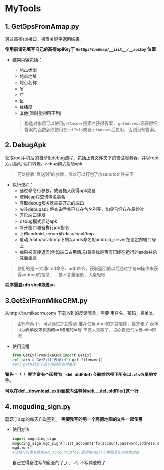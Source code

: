 # MyTools

## 1. GetGpsFromAmap.py
通过高德api接口，搜索关键字返回结果。

**使用前请先填写自己的高德apiKey于 `GetGpsFromAmap/__init__/__apiKey` 位置**

- 结果内容包括：

  - 地点类型
  - 地点地址
  - 地点名称
  - 省
  - 市
  - 区
  - 经纬度
  - 其他(暂时觉得用不到)

  > 构造对象后可以使用`getAnswer`搜索并获得答案，
  > `getAddress`等获得细答案的函数必须使用在`setInfo`或者`getAnswer`后使用，否则没有答案。



## 2. DebugApk
获取root手机后的自动化debug流程，包括上传文件夹下的调试服务器，并以root方式启动
端口转发，debug模式启动apk

> 可以接收“发送到”的参数，所以可以打包了放sendto文件夹下

- 执行流程：
  - 通过命令行参数，或者拖入获得apk路径
  - 使用aapt2查询包名类名
  - 获取debug服务器需要开启的端口
  - 安装debugapk,将查询手机已存在包名列表，如果已经存在将跳过
  - 开启端口转发
  - debug模式启动apk
  - 新开窗口准备执行jdb指令
  - 上传android_server至/data/local/tmp
  - 启动./data/local/tmp下的以ands命名的android_server在设定的端口号上
  - 如果被直接返回(例如端口占用情况)将查找是否有已经在运行的ands并杀死后重启
  
 > 使用的是一大堆cmd命令、adb命令，获取返回值以后通过字符串操作来获得android的信息……
 > 技术含量很低，大佬轻喷
  
  **程序需要adb shell能进su**

  
## 3.GetExlFromMikeCRM.py
从http://sv.mikecrm.com/ 下载收到的反馈表单，需要 用户名，密码，表单id。
> 密码有两个，可以通过抓包得到.推荐使用utool的抓包插件，最方便了
> 表单id为**表单反馈页面的url结尾的id号**
> 不要太频繁了，当心自己的ip被mike限流

 - 使用流程
    ```python
    from GetExlFromMikeCRM import GetExl
    exl_path = GetExl("表单id").get_filename()
    #exl_path就是下载下来的新表单路径
    ```
**警告！！！**
**要注意有个函数为__del_oldFile() 会删除路径下所有以`.xls`结尾的文件。**

**可以在def__download_exl()函数内注释掉self.__del_oldFile()这一行**


## 4. moguding_sign.py
蘑菇丁app的每天自动签到。
**需要我写的另一个高德地图的文件一起使用**
- 使用方法
  ```python
  import moguding_sign
  moguding_sign.mgd_sign().set_accountInfo(account,password,address,city)
  mgd.run()
  #之后可以重复使用set_accountInfo()后调用run()不需要重复创建类对象
  ```
  自己觉得备注写的蛮全的了_(:_」∠)_ 不写其他的了
